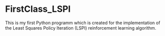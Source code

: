 # FirstClass_LSPI
This is my first Python programm which is created for the implementation of the Least Squares Policy Iteration (LSPI) reinforcement learning algorithm. 
